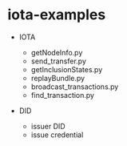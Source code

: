 # iota-examples

- IOTA
  - getNodeInfo.py
  - send_transfer.py
  - getInclusionStates.py
  - replayBundle.py
  - broadcast_transactions.py
  - find_transaction.py

- DID
  - issuer DID
  - issue credential 
